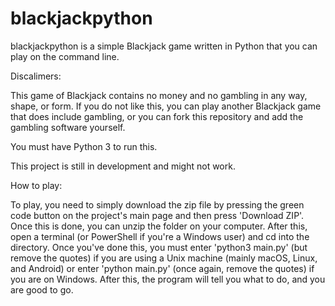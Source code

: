 # blackjackpython
blackjackpython is a simple Blackjack game written in Python that you can play on the command line. 

Discalimers: 

This game of Blackjack contains no money and no gambling in any way, shape, or form. 
If you do not like this, you can play another Blackjack game that does include gambling, or you can fork this repository and add the gambling software yourself.

You must have Python 3 to run this.

This project is still in development and might not work.


How to play:

To play, you need to simply download the zip file by pressing the green code button on the project's main page and then press 'Download ZIP'.
Once this is done, you can unzip the folder on your computer.
After this, open a terminal (or PowerShell if you're a Windows user) and cd into the directory.
Once you've done this, you must enter 'python3 main.py' (but remove the quotes) if you are using a Unix machine (mainly macOS, Linux, and Android) or enter 'python main.py' (once again, remove the quotes) if you are on Windows.
After this, the program will tell you what to do, and you are good to go.
